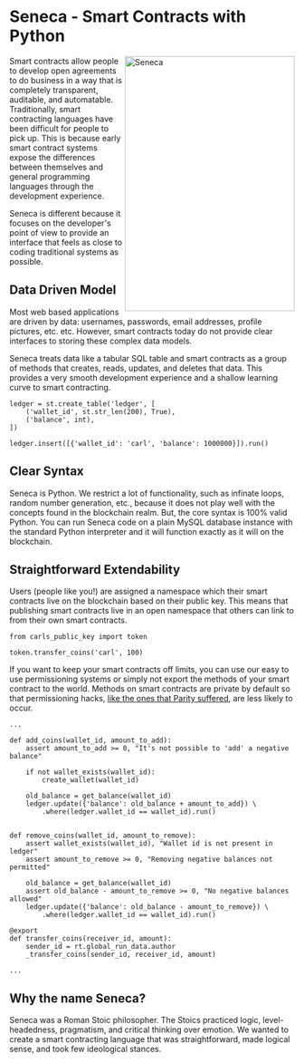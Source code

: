 # Seneca - Smart Contracts with Python

<img src="https://github.com/Lamden/seneca/raw/master/seneca.jpg" align="right"
     title="Seneca" width="300" height="450">

Smart contracts allow people to develop open agreements to do business in a way that is completely transparent, auditable, and automatable. Traditionally, smart contracting languages have been difficult for people to pick up. This is because early smart contract systems expose the differences between themselves and general programming languages through the development experience.

Seneca is different because it focuses on the developer's point of view to provide an interface that feels as close to coding traditional systems as possible.

## Data Driven Model

Most web based applications are driven by data: usernames, passwords, email addresses, profile pictures, etc. etc. However, smart contracts today do not provide clear interfaces to storing these complex data models.

Seneca treats data like a tabular SQL table and smart contracts as a group of methods that creates, reads, updates, and deletes that data. This provides a very smooth development experience and a shallow learning curve to smart contracting.

```
ledger = st.create_table('ledger', [
    ('wallet_id', st.str_len(200), True),
    ('balance', int),
])

ledger.insert([{'wallet_id': 'carl', 'balance': 1000000}]).run()
```

## Clear Syntax

Seneca is Python. We restrict a lot of functionality, such as infinate loops, random number generation, etc., because it does not play well with the concepts found in the blockchain realm. But, the core syntax is 100% valid Python. You can run Seneca code on a plain MySQL database instance with the standard Python interpreter and it will function exactly as it will on the blockchain.

## Straightforward Extendability

Users (people like you!) are assigned a namespace which their smart contracts live on the blockchain based on their public key. This means that publishing smart contracts live in an open namespace that others can link to from their own smart contracts.

```
from carls_public_key import token

token.transfer_coins('carl', 100)
```

If you want to keep your smart contracts off limits, you can use our easy to use permissioning systems or simply not export the methods of your smart contract to the world. Methods on smart contracts are private by default so that permissioning hacks, [like the ones that Parity suffered](https://medium.com/@rtaylor30/how-i-snatched-your-153-037-eth-after-a-bad-tinder-date-d1d84422a50b), are less likely to occur.

```
...

def add_coins(wallet_id, amount_to_add):
    assert amount_to_add >= 0, "It's not possible to 'add' a negative balance"

    if not wallet_exists(wallet_id):
        create_wallet(wallet_id)

    old_balance = get_balance(wallet_id)
    ledger.update({'balance': old_balance + amount_to_add}) \
        .where(ledger.wallet_id == wallet_id).run()


def remove_coins(wallet_id, amount_to_remove):
    assert wallet_exists(wallet_id), "Wallet id is not present in ledger"
    assert amount_to_remove >= 0, "Removing negative balances not permitted"

    old_balance = get_balance(wallet_id)
    assert old_balance - amount_to_remove >= 0, "No negative balances allowed"
    ledger.update({'balance': old_balance - amount_to_remove}) \
        .where(ledger.wallet_id == wallet_id).run()

@export
def transfer_coins(receiver_id, amount):
    sender_id = rt.global_run_data.author
    _transfer_coins(sender_id, receiver_id, amount)
    
...
```

## Why the name Seneca?

Seneca was a Roman Stoic philosopher. The Stoics practiced logic, level-headedness, pragmatism, and critical thinking over emotion. We wanted to create a smart contracting language that was straightforward, made logical sense, and took few ideological stances.
